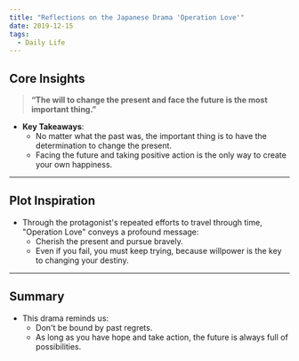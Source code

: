```yaml
---
title: "Reflections on the Japanese Drama 'Operation Love'"
date: 2019-12-15
tags:
  - Daily Life
---
```

## Core Insights
>
> **“The will to change the present and face the future is the most important thing.”**
- **Key Takeaways**:
  - No matter what the past was, the important thing is to have the determination to change the present.
  - Facing the future and taking positive action is the only way to create your own happiness.
---
## Plot Inspiration
- Through the protagonist's repeated efforts to travel through time, "Operation Love" conveys a profound message:
  - Cherish the present and pursue bravely.
  - Even if you fail, you must keep trying, because willpower is the key to changing your destiny.
---
## Summary
- This drama reminds us:
  - Don't be bound by past regrets.
  - As long as you have hope and take action, the future is always full of possibilities.
